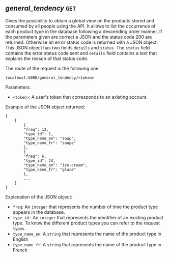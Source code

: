 *general_tendency* `GET`
------------------
Gives the possibility to obtain a global view on the products stored and consumed by all people using the API. It allows to list the occurrence of each product type in the database following a descending order manner.
If the parameters  given are correct a JSON and the status code 200 are returned.
Otherwise an error status code is returned with a JSON object.
This JSON object has two fields `details` and `status`.
The `status` field contains the error status code sent and `details` field contains a text that explains the reason of that status code.

The route of the request is the following one:
```
localhost:5000/general_tendency/<token>
```
Parameters:

- `<token>`: A user's token that corresponds to an existing account.


Example of the JSON object returned:
```
{
    [
        {
        "freq": 12,
        "type_id": 1,
        "type_name_en": "soup",
        "type_name_fr": "soupe"
        },
        {
        "freq": 6,
        "type_id": 24,
        "type_name_en": "ice-cream",
        "type_name_fr": "glace"
        },
        ...
    ]
}
```
Explanation of the JSON object:

- `freq`: An `integer` that represents the number of time the product type appears in the database.
- `type_id` : An `integer` that represents the identifier of an existing product type. To know the different product types you can refer to the request `types`.
- `type_name_en`: A `string` that represents the name of the product type in English
- `type_name_fr`: A `string` that represents the name of the product type in French